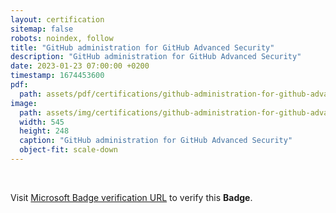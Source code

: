 ```yaml
---
layout: certification
sitemap: false
robots: noindex, follow
title: "GitHub administration for GitHub Advanced Security"
description: "GitHub administration for GitHub Advanced Security"
date: 2023-01-23 07:00:00 +0200
timestamp: 1674453600
pdf:
  path: assets/pdf/certifications/github-administration-for-github-advanced-security.pdf
image:
  path: assets/img/certifications/github-administration-for-github-advanced-security.webp
  width: 545
  height: 248
  caption: "GitHub administration for GitHub Advanced Security"
  object-fit: scale-down
---
```


<br />

<p class="lead text-center">
  Visit <a href="https://learn.microsoft.com/en-us/training/achievements/learn.github-administration-github-advanced-security.badge?username=char0n">Microsoft Badge verification URL</a> to verify this <strong>Badge</strong>.
</p>
